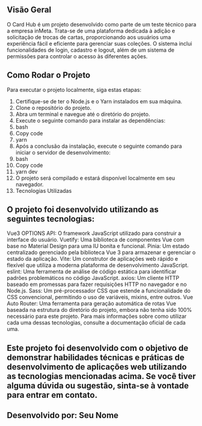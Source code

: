 ## Visão Geral

O Card Hub é um projeto desenvolvido como parte de um teste técnico para a empresa inMeta. Trata-se de uma plataforma dedicada à adição e solicitação de trocas de cartas, proporcionando aos usuários uma experiência fácil e eficiente para gerenciar suas coleções. O sistema inclui funcionalidades de login, cadastro e logout, além de um sistema de permissões para controlar o acesso às diferentes ações.

## Como Rodar o Projeto

Para executar o projeto localmente, siga estas etapas:

1. Certifique-se de ter o Node.js e o Yarn instalados em sua máquina.
2. Clone o repositório do projeto.
3. Abra um terminal e navegue até o diretório do projeto.
4. Execute o seguinte comando para instalar as dependências:
5. bash
6. Copy code
7. yarn
8. Após a conclusão da instalação, execute o seguinte comando para iniciar o servidor de desenvolvimento:
9. bash
10. Copy code
11. yarn dev
12. O projeto será compilado e estará disponível localmente em seu navegador.
13. Tecnologias Utilizadas

## O projeto foi desenvolvido utilizando as seguintes tecnologias:

Vue3 OPTIONS API: O framework JavaScript utilizado para construir a interface do usuário.
Vuetify: Uma biblioteca de componentes Vue com base no Material Design para uma IU bonita e funcional.
Pinia: Um estado centralizado gerenciado pela biblioteca Vue 3 para armazenar e gerenciar o estado da aplicação.
Vite: Um construtor de aplicações web rápido e flexível que utiliza a moderna plataforma de desenvolvimento JavaScript.
eslint: Uma ferramenta de análise de código estática para identificar padrões problemáticos no código JavaScript.
axios: Um cliente HTTP baseado em promessas para fazer requisições HTTP no navegador e no Node.js.
Sass: Um pré-processador CSS que estende a funcionalidade do CSS convencional, permitindo o uso de variáveis, mixins, entre outros.
Vue Auto Router: Uma ferramenta para geração automática de rotas Vue baseada na estrutura do diretório do projeto, embora não tenha sido 100% necessário para este projeto.
Para mais informações sobre como utilizar cada uma dessas tecnologias, consulte a documentação oficial de cada uma.

## Este projeto foi desenvolvido com o objetivo de demonstrar habilidades técnicas e práticas de desenvolvimento de aplicações web utilizando as tecnologias mencionadas acima. Se você tiver alguma dúvida ou sugestão, sinta-se à vontade para entrar em contato.

## Desenvolvido por: Seu Nome
